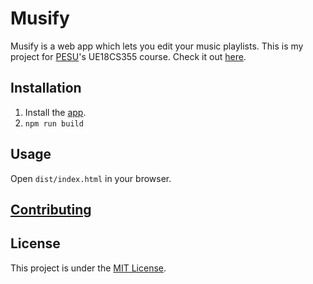 # Musify

Musify is a web app which lets you edit your music playlists. This is my project for [PESU](http://pes.edu/)'s UE18CS355 course. Check it out [here](https://neelkamath.github.io/musify/).

## Installation

1. Install the [app](installation.md).
1. `npm run build`

## Usage

Open `dist/index.html` in your browser.

## [Contributing](CONTRIBUTING.md)

## License

This project is under the [MIT License](LICENSE).
